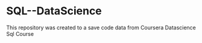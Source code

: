 # SQL--DataScience
This repository was created to a save code data from Coursera Datascience Sql Course
